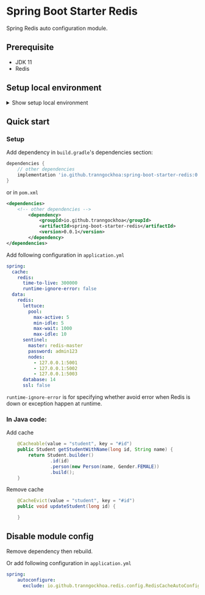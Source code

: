 # Spring Boot Starter Redis

Spring Redis auto configuration module.

## Prerequisite
- JDK 11
- Redis

## Setup local environment

<details><summary>Show setup local environment</summary>

### Install Redis

```shell
brew install redis
```

### Setup Redis Sentinel

#### Node 1
`master.conf` file:

```
port 7001

requirepass "admin123"
enable-debug-command yes

logfile "~/redis-sentinel/log/master.log"
```

`sentinel-1.conf` file:
```
port 5001
sentinel auth-pass redis-master admin123
sentinel monitor redis-master 127.0.0.1 7003 2
sentinel down-after-milliseconds redis-master 4000
sentinel failover-timeout redis-master 2000

logfile "~/redis-sentinel/log/sentinel1.log"
```
#### Node 2
`slave-1.conf` file:

```
port 7002

masterauth "admin123"

replicaof 127.0.0.1 7001

logfile "~/redis-sentinel/loglog/slave1.log"
```

`sentinel-2.conf` file:
```
port 5002
sentinel auth-pass redis-master admin123
sentinel monitor redis-master 127.0.0.1 7002 2
sentinel down-after-milliseconds redis-master 4000
sentinel failover-timeout redis-master 2000

logfile "~/redis-sentinel/log/sentinel2.log"
```

#### Node 3
`slave-2.conf` file:

```
port 7003

masterauth "admin123"

replicaof 127.0.0.1 7001

logfile "~/redis-sentinel/loglog/slave2.log"
```

`sentinel-3.conf` file:
```
port 5003
sentinel auth-pass redis-master admin123
sentinel monitor redis-master 127.0.0.1 7003 2
sentinel down-after-milliseconds redis-master 4000
sentinel failover-timeout redis-master 2000

logfile "~/redis-sentinel/log/sentinel3.log"
```

#### Start sentinel

`start-sentinel.sh` file:

```shell
redis-server master.conf &
redis-server slave-1.conf &
redis-server slave-2.conf &

redis-server sentinel-1.conf --sentinel &
redis-server sentinel-2.conf --sentinel &
redis-server sentinel-3.conf --sentinel &
```
</details>

## Quick start

### Setup 

Add dependency in `build.gradle`'s dependencies section:

```groovy
dependencies {
    // other dependencies
    implementation 'io.github.tranngockhoa:spring-boot-starter-redis:0.0.1'
}
```

or in `pom.xml`

```xml
<dependencies>
    <!-- other dependencies -->
        <dependency>
            <groupId>io.github.tranngockhoa</groupId>
            <artifactId>spring-boot-starter-redis</artifactId>
            <version>0.0.1</version>
        </dependency>
</dependencies>
```

Add following configuration in `application.yml`

```yaml
spring:
  cache:
    redis:
      time-to-live: 300000
      runtime-ignore-error: false
  data:
    redis:
      lettuce:
        pool:
          max-active: 5
          min-idle: 5
          max-wait: 1000
          max-idle: 10
      sentinel:
        master: redis-master
        password: admin123
        nodes:
          - 127.0.0.1:5001
          - 127.0.0.1:5002
          - 127.0.0.1:5003
      database: 14
      ssl: false
```

`runtime-ignore-error` is for specifying whether avoid error when Redis is down or exception happen at runtime.

### In Java code:

Add cache

```java
    @Cacheable(value = "student", key = "#id")
    public Student getStudentWithName(long id, String name) {
        return Student.builder()
                .id(id)
                .person(new Person(name, Gender.FEMALE))
                .build();
    }
```

Remove cache

```java
    @CacheEvict(value = "student", key = "#id")
    public void updateStudent(long id) {

    }
```


## Disable module config

Remove dependency then rebuild.

Or add following configuration in `application.yml`

```yaml
spring:
    autoconfigure:
      exclude: io.github.tranngockhoa.redis.config.RedisCacheAutoConfiguration
```
